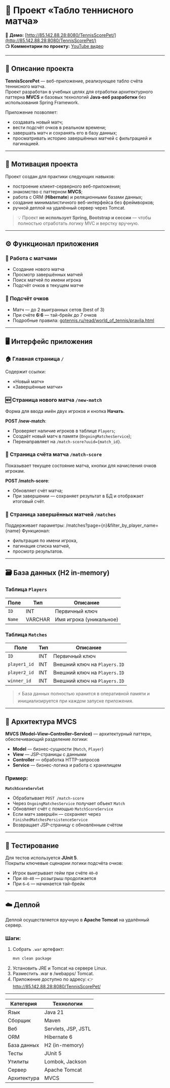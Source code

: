 # 🎾 Проект «Табло теннисного матча»

📍 **Демо:** [http://85.142.88.28:8080/TennisScorePet/](http://85.142.88.28:8080/TennisScorePet/)  
📺 **Комментарии по проекту:** [YouTube видео](https://www.youtube.com/watch?v=zAOiNa24jpg)

---

## 🧩 Описание проекта

**TennisScorePet** — веб-приложение, реализующее табло счёта теннисного матча.  
Проект разработан в учебных целях для отработки архитектурного паттерна **MVCS** и базовых технологий **Java-веб разработки** без использования Spring Framework.

Приложение позволяет:
- создавать новый матч;
- вести подсчёт очков в реальном времени;
- завершать матч и сохранять его в базу данных;
- просматривать историю завершённых матчей с фильтрацией и пагинацией.

---

## 🎯 Мотивация проекта

Проект создан для практики следующих навыков:

- построение клиент-серверного веб-приложения;
- знакомство с паттерном **MVCS**;
- работа с ORM (**Hibernate**) и реляционными базами данных;
- создание минималистичного веб-интерфейса без фреймворков;
- ручной деплой на удалённый сервер через Tomcat.

> 💡 Проект **не использует Spring, Bootstrap и сессии** — чтобы полностью отработать логику MVC и верстку вручную.

---

## ⚙️ Функционал приложения

### 🔹 Работа с матчами
- Создание нового матча
- Просмотр завершённых матчей
- Поиск матчей по имени игрока
- Подсчёт очков в текущем матче

### 🔹 Подсчёт очков
- Матч — до 2 выигранных сетов (best of 3)
- При счёте **6:6** — тай-брейк до 7 очков
- Подробные правила: [gotennis.ru/read/world_of_tennis/pravila.html](https://www.gotennis.ru/read/world_of_tennis/pravila.html)

---

## 🖥️ Интерфейс приложения

### 🏠 Главная страница `/`
Содержит ссылки:
- «Новый матч»
- «Завершённые матчи»

### 🆕 Страница нового матча `/new-match`
Форма для ввода имён двух игроков и кнопка **Начать**.

**POST /new-match**:
- Проверяет наличие игроков в таблице `Players`;
- Создаёт новый матч в памяти (`OngoingMatchesService`);
- Перенаправляет на `/match-score?uuid={match_id}`.

### 🎾 Страница счёта матча `/match-score`
Показывает текущее состояние матча, кнопки для начисления очков игрокам.

**POST /match-score**:
- Обновляет счёт матча;
- При завершении — сохраняет результат в БД и отображает итоговый счёт.

### 🏁 Страница завершённых матчей `/matches`
Поддерживает параметры:
/matches?page={n}&filter_by_player_name={name}
Функционал:
- фильтрация по имени игрока,
- пагинация списка матчей,
- просмотр результатов.

---

## 🗃️ База данных (H2 in-memory)

### Таблица `Players`
| Поле | Тип | Описание |
|------|-----|-----------|
| `ID` | INT | Первичный ключ |
| `Name` | VARCHAR | Имя игрока (уникальное) |

### Таблица `Matches`
| Поле         | Тип | Описание |
|--------------|-----|-----------|
| `ID`         | INT | Первичный ключ |
| `player1_id` | INT | Внешний ключ на `Players.ID` |
| `player2_id` | INT | Внешний ключ на `Players.ID` |
| `winner_id`  | INT | Внешний ключ на `Players.ID` |

> ⚡ База данных полностью хранится в оперативной памяти и инициализируется при каждом запуске приложения.

---

## 🧱 Архитектура MVCS

**MVCS (Model–View–Controller–Service)** — архитектурный паттерн, обеспечивающий разделение логики:

- **Model** — бизнес-сущности (`Match`, `Player`)
- **View** — JSP-страницы с данными
- **Controller** — обработка HTTP-запросов
- **Service** — бизнес-логика и работа с хранилищем

### Пример:

**`MatchScoreServlet`**
- Обрабатывает `POST /match-score`
- Через `OngoingMatchesService` получает объект `Match`
- Обновляет счёт с помощью `MatchScoreService`
- Если матч завершён — сохраняет через `FinishedMatchesPersistenceService`
- Возвращает JSP-страницу с обновлённым счётом

---

## 🧪 Тестирование

Для тестов используется **JUnit 5**.  
Покрыты ключевые сценарии логики подсчёта очков:

- Игрок выигрывает гейм при счёте `40–0`
- При `40–40` — розыгрыш продолжается
- При `6–6` — начинается тай-брейк

---

## ☁️ Деплой

Деплой осуществляется вручную в **Apache Tomcat** на удалённый сервер.

### Шаги:
1. Собрать `.war` артефакт:
   ```bash
   mvn clean package
2. Установить JRE и Tomcat на сервере Linux.
3. Разместить .war в /webapps/ Tomcat.
4. Приложение доступно по адресу:
   👉 http://85.142.88.28:8080/TennisScorePet/

---
| Категория   | Технологии          |
| ----------- | ------------------- |
| Язык        | Java 21             |
| Сборщик     | Maven               |
| Веб         | Servlets, JSP, JSTL |
| ORM         | Hibernate 6         |
| База данных | H2 (in-memory)      |
| Тесты       | JUnit 5             |
| Утилиты     | Lombok, Jackson     |
| Сервер      | Apache Tomcat       |
| Архитектура | MVCS                |
